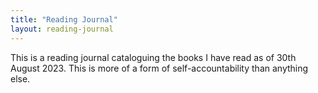 ```yaml
---
title: "Reading Journal"
layout: reading-journal
---
```


This is a reading journal cataloguing the books I have read as of 30th August 2023. This is more of a form of self-accountability than anything else.
